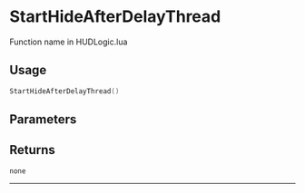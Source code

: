 # StartHideAfterDelayThread
Function name in HUDLogic.lua
## Usage
```lua
StartHideAfterDelayThread()
```
## Parameters

## Returns
`none`

---